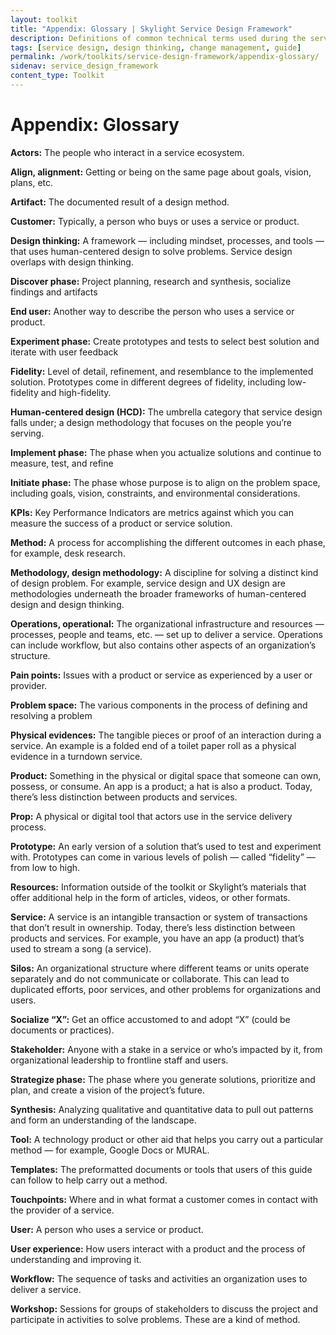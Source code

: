 ```yaml
---
layout: toolkit
title: "Appendix: Glossary | Skylight Service Design Framework"
description: Definitions of common technical terms used during the service design process and in the Skylight Service Design Framework.
tags: [service design, design thinking, change management, guide]
permalink: /work/toolkits/service-design-framework/appendix-glossary/
sidenav: service_design_framework
content_type: Toolkit
---
```


# Appendix: Glossary

**Actors:** The people who interact in a service ecosystem.

**Align, alignment:** Getting or being on the same page about goals, vision, plans, etc.

**Artifact:** The documented result of a design method.

**Customer:** Typically, a person who buys or uses a service or product.

**Design thinking:** A framework — including mindset, processes, and tools — that uses human-centered design to solve problems. Service design overlaps with design thinking.

**Discover phase:** Project planning, research and synthesis, socialize findings and artifacts

**End user:** Another way to describe the person who uses a service or product.

**Experiment phase:** Create prototypes and tests to select best solution and iterate with user feedback

**Fidelity:** Level of detail, refinement, and resemblance to the implemented solution. Prototypes come in different degrees of fidelity, including low-fidelity and high-fidelity.

**Human-centered design (HCD):** The umbrella category that service design falls under; a design methodology that focuses on the people you’re serving.

**Implement phase:** The phase when you actualize solutions and continue to measure, test, and refine

**Initiate phase:** The phase whose purpose is to align on the problem space, including goals, vision, constraints, and environmental considerations.

**KPIs:** Key Performance Indicators are metrics against which you can measure the success of a product or service solution.

**Method:** A process for accomplishing the different outcomes in each phase, for example, desk research.

**Methodology, design methodology:** A discipline for solving a distinct kind of design problem. For example, service design and UX design are methodologies underneath the broader frameworks of human-centered design and design thinking.

**Operations, operational:** The organizational infrastructure and resources — processes, people and teams, etc.  — set up to deliver a service. Operations can include workflow, but also contains other aspects of an organization’s structure.

**Pain points:** Issues with a product or service as experienced by a user or provider.

**Problem space:** The various components in the process of defining and resolving a problem

**Physical evidences:** The tangible pieces or proof of an interaction during a service. An example is a folded end of a toilet paper roll as a physical evidence in a turndown service.

**Product:** Something in the physical or digital space that someone can own, possess, or consume. An app is a product; a hat is also a product. Today, there’s less distinction between products and services.

**Prop:** A physical or digital tool that actors use in the service delivery process.

**Prototype:** An early version of a solution that’s used to test and experiment with. Prototypes can come in various levels of polish — called “fidelity” — from low to high.

**Resources:** Information outside of the toolkit or Skylight’s materials that offer additional help in the form of articles, videos, or other formats.

**Service:** A service is an intangible transaction or system of transactions that don’t result in ownership. Today, there’s less distinction between products and services. For example, you have an app (a product) that’s used to stream a song (a service).

**Silos:** An organizational structure where different teams or units operate separately and do not communicate or collaborate. This can lead to duplicated efforts, poor services, and other problems for organizations and users.

**Socialize “X”:** Get an office accustomed to and adopt “X” (could be documents or practices).

**Stakeholder:** Anyone with a stake in a service or who’s impacted by it, from organizational leadership to frontline staff and users.

**Strategize phase:** The phase where you generate solutions, prioritize and plan, and create a vision of the project’s future.

**Synthesis:** Analyzing qualitative and quantitative data to pull out patterns and form an understanding of the landscape.

**Tool:** A technology product or other aid that helps you carry out a particular method — for example, Google Docs or MURAL.

**Templates:** The preformatted documents or tools that users of this guide can follow to help carry out a method.

**Touchpoints:** Where and in what format a customer comes in contact with the provider of a service.

**User:** A person who uses a service or product.

**User experience:** How users interact with a product and the process of understanding and improving it.

**Workflow:** The sequence of tasks and activities an organization uses to deliver a service.

**Workshop:** Sessions for groups of stakeholders to discuss the project and participate in activities to solve problems. These are a kind of method.
